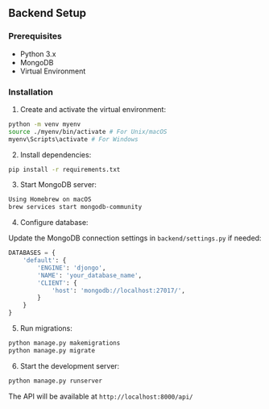 ## Backend Setup

### Prerequisites

- Python 3.x
- MongoDB
- Virtual Environment

### Installation

1. Create and activate the virtual environment:

```bash
python -m venv myenv
source ./myenv/bin/activate # For Unix/macOS
myenv\Scripts\activate # For Windows
```

2. Install dependencies:

```bash
pip install -r requirements.txt
```

3. Start MongoDB server:

```bash
Using Homebrew on macOS
brew services start mongodb-community
```

4. Configure database:

Update the MongoDB connection settings in `backend/settings.py` if needed:

```python
DATABASES = {
    'default': {
        'ENGINE': 'djongo',
        'NAME': 'your_database_name',
        'CLIENT': {
            'host': 'mongodb://localhost:27017/',
        }
    }
}
```

5. Run migrations:

```bash
python manage.py makemigrations
python manage.py migrate
```

6. Start the development server:

```bash
python manage.py runserver
```

The API will be available at `http://localhost:8000/api/`
